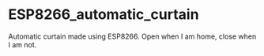 # ESP8266_automatic_curtain
Automatic curtain made using ESP8266. Open when I am home, close when I am not.
